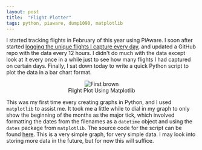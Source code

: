 ```yaml
---
layout: post
title:  "Flight Plotter"
tags: python, piaware, dump1090, matplotlib
---
```


I started tracking flights in February of this year using PiAware. I soon after started [logging the unique flights I capture every day](http://www.georgeglessner.com/blog/simple-flight-logging/), and updated a GitHub repo with the data every 12 hours. I didn't do much with the data except look at it every once in a while just to see how many flights I had captured on certain days. Finally, I sat down today to write a quick Python script to plot the data in a bar chart format. 

<center>
<figure>
  <img src="{{site.baseurl}}/assets/images/FlightPlot.png" alt="First brown">
    <center><figcaption>Flight Plot Using Matplotlib</figcaption></center>
</figure>
</center>

This was my first time every creating graphs in Python, and I used `matplotlib` to assist me. It took me a little while to dial in my graph to only show the beginning of the months as the major tick, which involved formatting the dates from the filenames as a `datetime` object and using the `dates` package from `matplotlib`. The source code for the script can be found [here](https://github.com/georgeglessner/FlightPlotter/). This is a very simple graph, for very simple data. I may look into storing more data in the future, but for now this will suffice. 